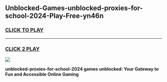 
## Unblocked-Games-unblocked-proxies-for-school-2024-Play-Free-yn46n
<h3>
<a href="https://premium76.site?title=unblocked-proxies-for-school-2024&ref=23A">CLICK TO PLAY</a></h3>
<hr>

<h3>
<a href="https://premium76.site?title=unblocked-proxies-for-school-2024&ref=23A">CLICK 2 PLAY</a>
  
</h3>

<a href="https://premium76.site?title=unblocked-proxies-for-school-2024&ref=23A"><img src="https://clearcache.store/games.png"></a>


**unblocked-proxies-for-school-2024 games unblocked: Your Gateway to Fun and Accessible Online Gaming**
